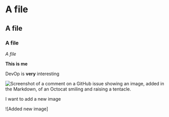 # A file
## A file
### A file
*A file*

**This is me** 

DevOp is **very** interesting

![Screenshot of a comment on a GitHub issue showing an image, added in the Markdown, of an Octocat smiling and raising a tentacle.](https://myoctocat.com/assets/images/base-octocat.svg)


I want to add a new image

![Added new image] 
